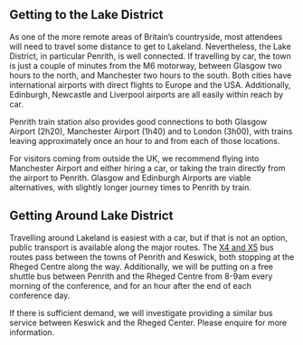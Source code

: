 ## Getting to the Lake District

As one of the more remote areas of Britain’s countryside, most attendees will
need to travel some distance to get to Lakeland. Nevertheless, the Lake
District, in particular Penrith, is well connected. If travelling by car, the
town is just a couple of minutes from the M6 motorway, between Glasgow two
hours to the north, and Manchester two hours to the south. Both cities have
international airports with direct flights to Europe and the USA. Additionally,
Edinburgh, Newcastle and Liverpool airports are all easily within reach by car.

Penrith train station also provides good connections to both Glasgow Airport
(2h20), Manchester Airport (1h40) and to London (3h00), with trains leaving
approximately once an hour to and from each of those locations.

For visitors coming from outside the UK, we recommend flying into Manchester
Airport and either hiring a car, or taking the train directly from the airport
to Penrith. Glasgow and Edinburgh Airports are viable alternatives, with
slightly longer journey times to Penrith by train.

## Getting Around Lake District

Travelling around Lakeland is easiest with a car, but if that is not an option,
public transport is available along the major routes. The [X4 and
X5](https://www.stagecoachbus.com/pdfs/XNCX004.pdf) bus routes pass between the
towns of Penrith and Keswick, both stopping at the Rheged
Centre along the way. Additionally, we will be putting on a free shuttle bus
between Penrith and the Rheged Centre from 8-9am every morning of the
conference, and for an hour after the end of each conference day.

If there is sufficient demand, we will investigate providing a similar bus
service between Keswick and the Rheged Center. Please enquire for more
information.

